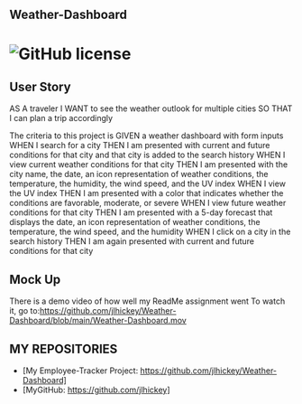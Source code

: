 ## Weather-Dashboard
# ![GitHub license](https://img.shields.io/badge/Made%20by-%40jlhickey-orange)


## User Story
AS A traveler
I WANT to see the weather outlook for multiple cities
SO THAT I can plan a trip accordingly

The criteria to this project is
GIVEN a weather dashboard with form inputs
WHEN I search for a city
THEN I am presented with current and future conditions for that city and that city is added to the search history
WHEN I view current weather conditions for that city
THEN I am presented with the city name, the date, an icon representation of weather conditions, the temperature, the humidity, the wind speed, and the UV index
WHEN I view the UV index
THEN I am presented with a color that indicates whether the conditions are favorable, moderate, or severe
WHEN I view future weather conditions for that city
THEN I am presented with a 5-day forecast that displays the date, an icon representation of weather conditions, the temperature, the wind speed, and the humidity
WHEN I click on a city in the search history
THEN I am again presented with current and future conditions for that city


## Mock Up

There is a demo video of how well my ReadMe assignment went
To watch it, go to:https://github.com/jlhickey/Weather-Dashboard/blob/main/Weather-Dashboard.mov


## MY REPOSITORIES
- [My Employee-Tracker Project: https://github.com/jlhickey/Weather-Dashboard]
- [MyGitHub: https://github.com/jlhickey]
